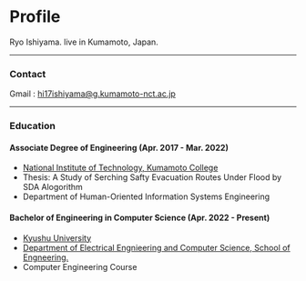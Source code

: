 # Profile

Ryo Ishiyama.
live in Kumamoto, Japan.

---

### Contact
Gmail : hi17ishiyama@g.kumamoto-nct.ac.jp

---
### Education
#### Associate Degree of Engineering (Apr. 2017 - Mar. 2022)
 * [National Institute of Technology, Kumamoto College](https://kumamoto-nct.ac.jp/)
 * Thesis: A Study of Serching Safty Evacuation Routes Under Flood by SDA Alogorithm 
 * Department of Human-Oriented Information Systems Engineering

#### Bachelor of Engineering in Computer Science (Apr. 2022 - Present)
 * [Kyushu University](https://www.kyushu-u.ac.jp/ja/)
 * [Department of Electrical Engnieering and Computer Science, School of Engneering.](https://www.eecs.kyushu-u.ac.jp/)
 * Computer Engineering Course





